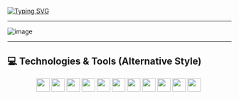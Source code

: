 [![Typing SVG](https://readme-typing-svg.herokuapp.com/?color=567ebb&size=35&center=true&vCenter=true&width=1000&lines=Ol%C3%A1%2C+seja+bem-vindo(a)!;Hello%2C+welcome!+:%29)](https://git.io/typing-svg)

---

![image](https://github.com/saadeghi/saadeghi/blob/master/dino.gif)

---

## 💻 Technologies & Tools (Alternative Style)

<p align="center">
    <img src="https://img.shields.io/badge/c%23-%23239120.svg?style=for-the-badge&logo=c-sharp&logoColor=white" height="30"/>
    <img src="https://img.shields.io/badge/javascript-%23F7DF1E.svg?style=for-the-badge&logo=javascript&logoColor=black" height="30"/>
    <img src="https://img.shields.io/badge/java-%23ED8B00.svg?style=for-the-badge&logo=openjdk&logoColor=white" height="30"/>
    <img src="https://img.shields.io/badge/python-3776AB?style=for-the-badge&logo=python&logoColor=white" height="30"/>
    <img src="https://img.shields.io/badge/react-%2320232a.svg?style=for-the-badge&logo=react&logoColor=%2361DAFB" height="30"/>
    <img src="https://img.shields.io/badge/express.js-%23404d59.svg?style=for-the-badge" height="30"/>
    <img src="https://img.shields.io/badge/postgres-%23316192.svg?style=for-the-badge&logo=postgresql&logoColor=white" height="30"/>
    <img src="https://img.shields.io/badge/tailwind_css-%2338B2AC.svg?style=for-the-badge&logo=tailwind-css&logoColor=white" height="30"/>
    <img src="https://img.shields.io/badge/git-%23F05033.svg?style=for-the-badge&logo=git&logoColor=white" height="30"/>
    <img src="https://img.shields.io/badge/github-%23121011.svg?style=for-the-badge&logo=github&logoColor=white" height="30"/>
    <img src="https://img.shields.io/badge/dotnet-%23512BD4.svg?style=for-the-badge&logo=dotnet&logoColor=white" height="30"/>
    <img

